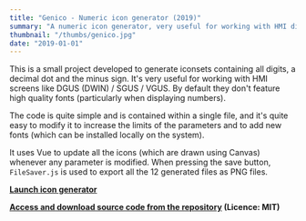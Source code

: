 ```yaml
---
title: "Genico - Numeric icon generator (2019)"
summary: "A numeric icon generator, very useful for working with HMI display, like DGUS (DWIN) / SGUS / VGUS."
thumbnail: "/thumbs/genico.jpg"
date: "2019-01-01"
---
```


This is a small project developed to generate iconsets containing all digits, a decimal dot and the minus sign. It's very useful for working with HMI screens like DGUS (DWIN) / SGUS / VGUS. By default they don't feature high quality fonts (particularly when displaying numbers).

The code is quite simple and is contained within a single file, and it's quite easy to modify it to increase the limits of the parameters and to add new fonts (which can be installed locally on the system). 

It uses Vue to update all the icons (which are drawn using Canvas) whenever any parameter is modified. When pressing the save button, `FileSaver.js` is used to export all the 12 generated files as PNG files.

**[Launch icon generator](https://genico.gzalo.com/)**

**[Access and download source code from the repository](https://github.com/gzalo/genico/) (Licence: MIT)**
